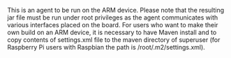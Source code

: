 This is an agent to be run on the ARM device. Please note that the resulting jar file must be run under root privileges as the agent communicates with various interfaces placed on the board.
For users who want to make their own build on an ARM device, it is necessary to have Maven install and to copy contents of settings.xml file to the maven directory of superuser (for Raspberry Pi users with Raspbian the path is /root/.m2/settings.xml).
